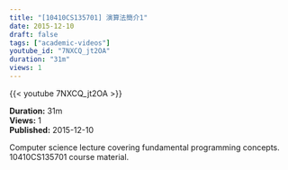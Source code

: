 ```yaml
---
title: "[10410CS135701] 演算法簡介1"
date: 2015-12-10
draft: false
tags: ["academic-videos"]
youtube_id: "7NXCQ_jt2OA"
duration: "31m"
views: 1
---
```


{{< youtube 7NXCQ_jt2OA >}}

**Duration:** 31m  
**Views:** 1  
**Published:** 2015-12-10

Computer science lecture covering fundamental programming concepts. 10410CS135701 course material.
